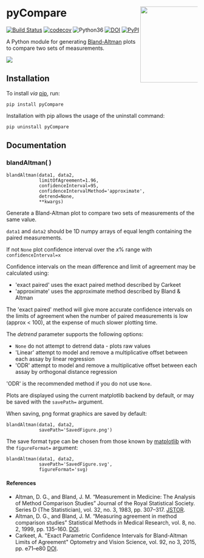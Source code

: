 # pyCompare <img src="docs/_static/pyCompare.png" width="200" style="max-width: 30%;" align="right" />

[![Build Status](https://travis-ci.org/jaketmp/pyCompare.svg?branch=master)](https://travis-ci.org/jaketmp/pyCompare) [![codecov](https://codecov.io/gh/jaketmp/pyCompare/branch/master/graph/badge.svg)](https://codecov.io/gh/jaketmp/pyCompare) ![Python36](https://img.shields.io/badge/python-3.6-blue.svg) [![DOI](https://zenodo.org/badge/DOI/10.5281/zenodo.1238915.svg)](https://doi.org/10.5281/zenodo.1238915)  [![PyPI](https://img.shields.io/pypi/v/pyCompare.svg)](https://pypi.org/project/pyCompare/)

A Python module for generating [Bland-Altman](https://en.wikipedia.org/wiki/Bland–Altman_plot) plots to compare two sets of measurements.

<img src="docs/_static/bland_altman.png" style="max-width: 60%;" align="center" />

## Installation

To install _via_ [pip](https://pypi.org/project/pyCompare/), run:

    pip install pyCompare

Installation with pip allows the usage of the uninstall command:

    pip uninstall pyCompare


## Documentation

### blandAltman(&nbsp;)

    blandAltman(data1, data2,
                limitOfAgreement=1.96,
                confidenceInterval=95,
                confidenceIntervalMethod='approximate',
                detrend=None,
                **kwargs)

Generate a Bland-Altman plot to compare two sets of measurements of the same value.

`data1` and `data2` should be 1D numpy arrays of equal length containing the paired measurements.

If not `None` plot confidence interval over the *x*% range with `confidenceInterval=x`

Confidence intervals on the mean difference and limit of agreement may be calculated using:
- 'exact paired' uses the exact paired method described by Carkeet
- 'approximate' uses the approximate method described by Bland & Altman

The 'exact paired' method will give more accurate confidence intervals on the limits of agreement when the number of paired measurements is low (approx < 100), at the expense of much slower plotting time.

The *detrend* parameter supports the following options:
- ``None`` do not attempt to detrend data - plots raw values
- 'Linear' attempt to model and remove a multiplicative offset between each assay by linear regression
- 'ODR' attempt to model and remove a multiplicative offset between each assay by orthogonal distance regression

'ODR' is the recommended method if you do not use ``None``.

Plots are displayed using the current matplotlib backend by default, or may be saved with the `savePath=` argument.

When saving, png format graphics are saved by default:

    blandAltman(data1, data2,
                savePath='SavedFigure.png')

The save format type can be chosen from those known by [matplotlib](https://matplotlib.org/api/_as_gen/matplotlib.pyplot.savefig.html) with the `figureFormat=` argument:

    blandAltman(data1, data2,
                savePath='SavedFigure.svg',
                figureFormat='svg)

#### References

- Altman, D. G., and Bland, J. M. “Measurement in Medicine: The Analysis of Method Comparison Studies” Journal of the Royal Statistical Society. Series D (The Statistician), vol. 32, no. 3, 1983, pp. 307–317. [JSTOR](https://www.jstor.org/stable/2987937).
- Altman, D. G., and Bland, J. M. “Measuring agreement in method comparison studies” Statistical Methods in Medical Research, vol. 8, no. 2, 1999, pp. 135–160. [DOI](https://doi.org/10.1177/096228029900800204).
- Carkeet, A. "Exact Parametric Confidence Intervals for Bland-Altman Limits of Agreement" Optometry and Vision Science, vol. 92, no 3, 2015, pp. e71–e80 [DOI](https://doi.org/10.1097/OPX.0000000000000513).
